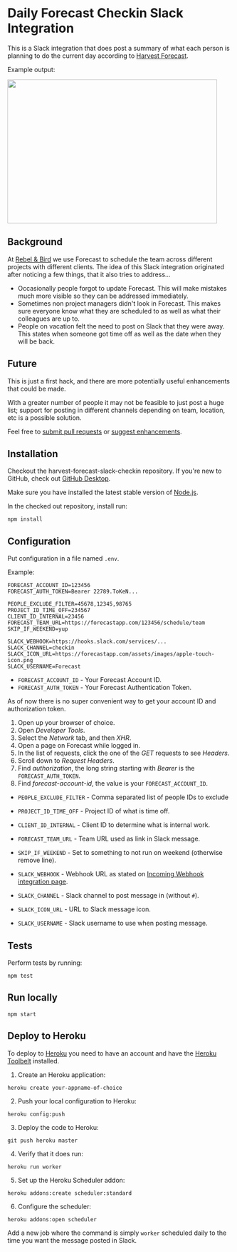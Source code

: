# Daily Forecast Checkin Slack Integration

This is a Slack integration that does post a summary of what each person is planning to do the current day according to [Harvest Forecast](https://www.getharvest.com/forecast).

Example output:

<img src="http://stpe.github.io/harvest-forecast-slack-checkin/forecast-slack-msg.png" height="322" width="471">

## Background

At [Rebel & Bird](http://www.rebelandbird.com/) we use Forecast to schedule the team across different projects with different clients. The idea of this Slack integration originated after noticing a few things, that it also tries to address...

- Occasionally people forgot to update Forecast. This will make mistakes much more visible so they can be addressed immediately.
- Sometimes non project managers didn't look in Forecast. This makes sure everyone know what they are scheduled to as well as what their colleagues are up to.
- People on vacation felt the need to post on Slack that they were away. This states when someone got time off as well as the date when they will be back.

## Future

This is just a first hack, and there are more potentially useful enhancements that could be made.

With a greater number of people it may not be feasible to just post a huge list; support for posting in different channels depending on team, location, etc is a possible solution.

Feel free to [submit pull requests](https://github.com/stpe/harvest-forecast-slack-checkin/pulls) or [suggest enhancements](https://github.com/stpe/harvest-forecast-slack-checkin/issues).

## Installation

Checkout the harvest-forecast-slack-checkin repository. If you're new to GitHub, check out [GitHub Desktop](https://desktop.github.com/).

Make sure you have installed the latest stable version of [Node.js](https://nodejs.org/).

In the checked out repository, install run:

`npm install`

## Configuration

Put configuration in a file named `.env`.

Example:

```
FORECAST_ACCOUNT_ID=123456
FORECAST_AUTH_TOKEN=Bearer 22789.ToKeN...

PEOPLE_EXCLUDE_FILTER=45678,12345,98765
PROJECT_ID_TIME_OFF=234567
CLIENT_ID_INTERNAL=23456
FORECAST_TEAM_URL=https://forecastapp.com/123456/schedule/team
SKIP_IF_WEEKEND=yup

SLACK_WEBHOOK=https://hooks.slack.com/services/...
SLACK_CHANNEL=checkin
SLACK_ICON_URL=https://forecastapp.com/assets/images/apple-touch-icon.png
SLACK_USERNAME=Forecast
```

- `FORECAST_ACCOUNT_ID` - Your Forecast Account ID.
- `FORECAST_AUTH_TOKEN` - Your Forecast Authentication Token.

As of now there is no super convenient way to get your account ID and authorization token.
 1. Open up your browser of choice.
 2. Open *Developer Tools*.
 3. Select the *Network* tab, and then *XHR*.
 4. Open a page on Forecast while logged in.
 5. In the list of requests, click the one of the *GET* requests to see *Headers*.
 6. Scroll down to *Request Headers*.
 7. Find *authorization*, the long string starting with _Bearer_ is the `FORECAST_AUTH_TOKEN`.
 8. Find *forecast-account-id*, the value is your `FORECAST_ACCOUNT_ID`.

- `PEOPLE_EXCLUDE_FILTER` - Comma separated list of people IDs to exclude
- `PROJECT_ID_TIME_OFF` - Project ID of what is time off.
- `CLIENT_ID_INTERNAL` - Client ID to determine what is internal work.
- `FORECAST_TEAM_URL` - Team URL used as link in Slack message.
- `SKIP_IF_WEEKEND` - Set to something to not run on weekend (otherwise remove line).

- `SLACK_WEBHOOK` - Webhook URL as stated on [Incoming Webhook integration page](https://my.slack.com/services/new/incoming-webhook/).
- `SLACK_CHANNEL` - Slack channel to post message in (without `#`).
- `SLACK_ICON_URL` - URL to Slack message icon.
- `SLACK_USERNAME` - Slack username to use when posting message.

## Tests

Perform tests by running:

`npm test`

## Run locally

`npm start`

## Deploy to Heroku

To deploy to [Heroku](https://www.heroku.com) you need to have an account and have the [Heroku Toolbelt](https://toolbelt.heroku.com/) installed.

1. Create an Heroku application:

`heroku create your-appname-of-choice`

2. Push your local configuration to Heroku:

`heroku config:push`

3. Deploy the code to Heroku:

`git push heroku master`

4. Verify that it does run:

`heroku run worker`

5. Set up the Heroku Scheduler addon:

`heroku addons:create scheduler:standard`

6. Configure the scheduler:

`heroku addons:open scheduler`

Add a new job where the command is simply `worker` scheduled daily to the time you want the message posted in Slack.
